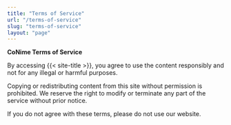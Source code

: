 ```yaml
---
title: "Terms of Service"
url: "/terms-of-service"
slug: "terms-of-service"
layout: "page"
---
```


**CoNime Terms of Service**

By accessing {{< site-title >}}, you agree to use the content responsibly and not for any illegal or harmful purposes.

Copying or redistributing content from this site without permission is prohibited. We reserve the right to modify or terminate any part of the service without prior notice.

If you do not agree with these terms, please do not use our website.
